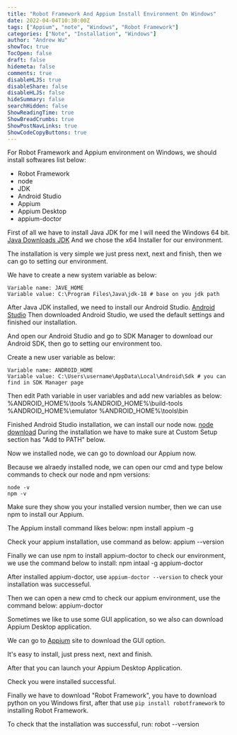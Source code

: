 ```yaml
---
title: "Robot Framework And Appium Install Environment On Windows"
date: 2022-04-04T10:30:00Z
tags: ["Appium", "note", "Windows", "Robot Framework"]
categories: ["Note", "Installation", "Windows"]
author: "Andrew Wu"
showToc: true
TocOpen: false
draft: false
hidemeta: false
comments: true
disableHLJS: true
disableShare: false
disableHLJS: false
hideSummary: false
searchHidden: false
ShowReadingTime: true
ShowBreadCrumbs: true
ShowPostNavLinks: true
ShowCodeCopyButtons: true
---
```

For Robot Framework and Appium environment on Windows, we should install softwares list below:

* Robot Framework
* node
* JDK
* Android Studio
* Appium
* Appium Desktop
* appium-doctor

First of all we have to install Java JDK for me I will need the Windows 64 bit.
[Java Downloads JDK](https://www.oracle.com/java/technologies/downloads/#jdk18-windows)
And we chose the x64 Installer for our environment.

The installation is very simple we just press next, next and finish, then we can go to setting our environment.

We have to create a new system variable as below:

    Variable name: JAVE_HOME
    Variable value: C:\Program Files\Java\jdk-18 # base on you jdk path

After Java JDK installed, we need to install our Android Studio.
[Android Studio](https://developer.android.com/studio?gclid=CjwKCAjwrqqSBhBbEiwAlQeqGhB3kESe_97wBHxGA5_3DnKIc9L51tsNIAQ6CNZOTmnaQgR3M2PpjxoCPnoQAvD_BwE&gclsrc=aw.ds)
Then downloaded Android Studio, we used the default settings and finished our installation.

And open our Android Studio and go to SDK Manager to download our Android SDK, then go to setting our environment too.

Create a new user variable as below:

    Variable name: ANDROID_HOME
    Variable value: C:\Users\username\AppData\Local\Android\Sdk # you can find in SDK Manager page

Then edit Path variable in user variables and add new variables as below:
    %ANDROID_HOME%\tools
    %ANDROID_HOME%\build-tools
    %ANDROID_HOME%\emulator
    %ANDROID_HOME%\tools\bin

Finished Android Studio installation, we can install our node now.
[node download](https://nodejs.org/en/download/)
During the installation we have to make sure at Custom Setup section has "Add to PATH" below.

Now we installed node, we can go to download our Appium now.

Because we alraedy installed node, we can open our cmd and type below commands to check our node and npm versions:

    node -v
    npm -v

Make sure they show you your installed version number, then we can use npm to install our Appium.

The Appium install command likes below:
    npm install appium -g

Check your appium installation, use command as below:
    appium --version

Finally we can use npm to install appium-doctor to check our environment, we use the command below to install:
    npm intaal -g appium-doctor

After installed appium-doctor, use `appium-doctor --version` to check your installation was successeful.

Then we can open a new cmd to check our appium environment, use the command below:
    appium-doctor

Sometimes we like to use some GUI application, so we also can download Appium Desktop application.

We can go to [Appium](https://appium.io/) site to download the GUI option.

It's easy to install, just press next, next and finish.

After that you can launch your Appium Desktop Application.

Check you were installed successful.

Finally we have to download "Robot Framework", you have to download python on you Windows first, after that use `pip install robotframework` to installing Robot Framework.

To check that the installation was successful, run:
    robot --version
